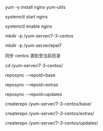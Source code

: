 yum -y install nginx  yum-utils

systemctl start nginx

systemctl enable nginx

mkdir -p /yum-server/7-3-centos

mkdir -p /yum-server/epel7


同步 centos 源到至当前目录

cd  /yum-server/7-3-centos/

reposync --repoid=base

reposync --repoid=extras

reposync --repoid=updates

createrepo  /yum-server/7-3-centos/base/

createrepo  /yum-server/7-3-centos/extras/

createrepo  /yum-server/7-3-centos/updates/





